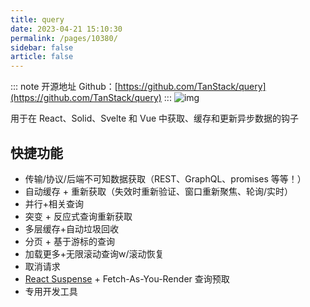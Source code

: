 ```yaml
---
title: query
date: 2023-04-21 15:10:30
permalink: /pages/10380/
sidebar: false
article: false
---
```

::: note 开源地址
Github：[https://github.com/TanStack/query](https://github.com/TanStack/query)
::: 
![img](/img/open/10380/4584afebcd0064d9e8e6c6629cda90d4.png)

用于在 React、Solid、Svelte 和 Vue 中获取、缓存和更新异步数据的钩子

## 快捷功能

- 传输/协议/后端不可知数据获取（REST、GraphQL、promises 等等！）
- 自动缓存 + 重新获取（失效时重新验证、窗口重新聚焦、轮询/实时）
- 并行+相关查询
- 突变 + 反应式查询重新获取
- 多层缓存+自动垃圾回收
- 分页 + 基于游标的查询
- 加载更多+无限滚动查询w/滚动恢复
- 取消请求
- [React Suspense](https://reactjs.org/docs/concurrent-mode-suspense.html) + Fetch-As-You-Render 查询预取
- 专用开发工具